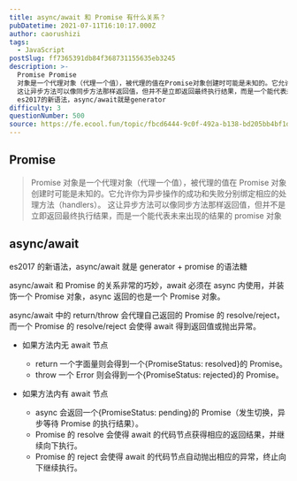 ```yaml
---
title: async/await 和 Promise 有什么关系？
pubDatetime: 2021-07-11T16:10:17.000Z
author: caorushizi
tags:
  - JavaScript
postSlug: ff7365391db84f368731155635eb3245
description: >-
  Promise Promise
  对象是一个代理对象（代理一个值），被代理的值在Promise对象创建时可能是未知的。它允许你为异步操作的成功和失败分别绑定相应的处理方法（handlers）。
  这让异步方法可以像同步方法那样返回值，但并不是立即返回最终执行结果，而是一个能代表未来出现的结果的promise对象 async/await
  es2017的新语法，async/await就是generator
difficulty: 3
questionNumber: 500
source: https://fe.ecool.fun/topic/fbcd6444-9c0f-492a-b138-bd205bb4bf1d
---
```


## Promise

> Promise 对象是一个代理对象（代理一个值），被代理的值在 Promise 对象创建时可能是未知的。它允许你为异步操作的成功和失败分别绑定相应的处理方法（handlers）。 这让异步方法可以像同步方法那样返回值，但并不是立即返回最终执行结果，而是一个能代表未来出现的结果的 promise 对象

## async/await

es2017 的新语法，async/await 就是 generator + promise 的语法糖

async/await 和 Promise 的关系非常的巧妙，await 必须在 async 内使用，并装饰一个 Promise 对象，async 返回的也是一个 Promise 对象。

async/await 中的 return/throw 会代理自己返回的 Promise 的 resolve/reject，而一个 Promise 的 resolve/reject 会使得 await 得到返回值或抛出异常。

- 如果方法内无 await 节点

  - return 一个字面量则会得到一个{PromiseStatus: resolved}的 Promise。
  - throw 一个 Error 则会得到一个{PromiseStatus: rejected}的 Promise。

- 如果方法内有 await 节点
  - async 会返回一个{PromiseStatus: pending}的 Promise（发生切换，异步等待 Promise 的执行结果）。
  - Promise 的 resolve 会使得 await 的代码节点获得相应的返回结果，并继续向下执行。
  - Promise 的 reject 会使得 await 的代码节点自动抛出相应的异常，终止向下继续执行。
